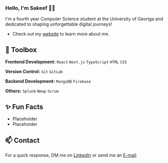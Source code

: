 ### Hello, I'm Sakeef 👋🏽 

I'm a fourth year Computer Science student at the University of Georiga and dedicated to shaping unforgettable digital journeys!

- Check out my [website](https:www.google.com) to learn more about me.

## 🔨 Toolbox

**Frontend Development:** `React` `Next.js` `TypeScript` `HTML` `CSS`
 
**Version Control:** `Git` `GitLab`

**Backend Development:** `MongoDB` `Firebase`

**Others:** `Splunk` `Nmap` `Scrum`
 
## ✨ Fun Facts 

- Placeholder
- Placeholder

## 📫 Contact

 For a quick response, DM me on [LinkedIn](https://www.linkedin.com/in/sakeef-hassan/) or send me an [E-mail](mailto:sakeefhassan1@gmail.com).
